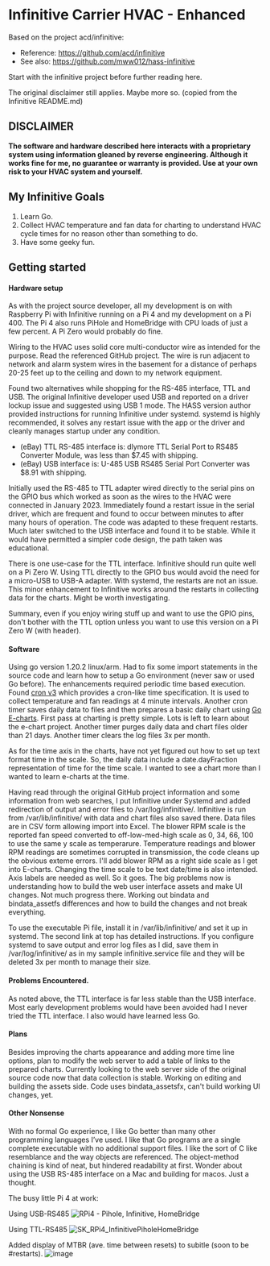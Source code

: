 # Infinitive Carrier HVAC - Enhanced
Based on the project acd/infinitive:

* Reference:	https://github.com/acd/infinitive
* See also:	https://github.com/mww012/hass-infinitive

Start with the infinitive project before further reading here.

The original disclaimer still applies. Maybe more so. (copied from the Infinitive README.md)

## **DISCLAIMER**
**The software and hardware described here interacts with a proprietary system using information gleaned by reverse engineering.  Although it works fine for me, no guarantee or warranty is provided.  Use at your own risk to your HVAC system and yourself.**

## My Infinitive Goals
1. Learn Go.
2. Collect HVAC temperature and fan data for charting to understand HVAC cycle times for no reason other than something to do.
3. Have some geeky fun.

## Getting started

#### Hardware setup
As with the project source developer, all my development is on with Raspberry Pi with Infinitive running on a Pi 4 and my development on a Pi 400. The Pi 4 also runs PiHole and HomeBridge with CPU loads of just a few percent. A Pi Zero would probably do fine.

Wiring to the HVAC uses solid core multi-conductor wire as intended for the purpose. Read the referenced GitHub project. The wire is run adjacent to network and alarm system wires in the basement for a distance of perhaps 20-25 feet up to the ceiling and down to my network equipment.

Found two alternatives while shopping for the RS-485 interface, TTL and USB. The original Infinitive developer used USB and reported on a driver lockup issue and suggested using USB 1 mode. The HASS version author provided instructions for running Infinitive under systemd. systemd is highly recommended, it solves any restart issue with the app or the driver and cleanly manages startup under any condition.
* (eBay) TTL RS-485 interface is:	dlymore TTL Serial Port to RS485 Converter Module, was less than $7.45 with shipping.
* (eBay) USB interface is:	U-485 USB RS485 Serial Port Converter was $8.91 with shipping.

Initially used the RS-485 to TTL adapter wired directly to the serial pins on the GPIO bus which worked as soon as the wires to the HVAC were connected in January 2023. Immediately found a restart issue in the serial driver, which are frequent and found to occur between minutes to after many hours of operation. The code was adapted to these frequent restarts. Much later switched to the USB interface and found it to be stable. While it would have permitted a simpler code design, the path taken was educational.

There is one use-case for the TTL interface. Infinitive should run quite well on a Pi Zero W. Using TTL directly to the GPIO bus would avoid the need for a micro-USB to USB-A adapter. With systemd, the restarts are not an issue. This minor enhancement to Infinitive works around the restarts in collecting data for the charts. Might be worth investigating.

Summary, even if you enjoy wiring stuff up and want to use the GPIO pins, don't bother with the TTL option unless you want to use this version on a Pi Zero W (with header).

#### Software
Using go version 1.20.2 linux/arm. Had to fix some import statements in the source code and learn how to setup a Go environment (never saw or used Go before). The enhancements required periodic time based execution. Found [cron v3](https://github.com/robfig/cron) which provides a cron-like time specification. It is used to collect temperature and fan readings at 4 minute intervals. Another cron timer saves daily data to files and then prepares a basic daily chart using [Go E-charts](https://github.com/go-echarts/go-echarts). First pass at charting is pretty simple. Lots is left to learn about the e-chart project. Another timer purges daily data and chart files older than 21 days. Another timer clears the log files 3x per month.

As for the time axis in the charts, have not yet figured out how to set up text format time in the scale. So, the daily data include a date.dayFraction representation of time for the time scale. I wanted to see a chart more than I wanted to learn e-charts at the time.

Having read through the original GitHub project information and some information from web searches, I put Infinitive under Systemd and added redirection of output and error files to /var/log/infinitive/. Infinitive is run from /var/lib/infinitive/ with data and chart files also saved there. Data files are in CSV form allowing import into Excel.
The blower RPM scale is the reported fan speed converted to off-low-med-high scale as 0, 34, 66, 100 to use the same y scale as temperarure. Temperature readings and blower RPM readings are sometimes corrupted in transmission, the code cleans up the obvious exteme errors. I'll add blower RPM as a right side scale as I get into E-charts. Changing the time scale to be text date/time is also intended. Axis labels are needed as well. So it goes.
The big problems now is understanding how to build the web user interface assets and make UI changes. Not much progress there. Working out bindata and bindata_assetfs differences and how to build the changes and not break everything.

To use the executable Pi file, install it in /var/lib/infinitive/ and set it up in systemd. The second link at top has detailed instructions. If you configure systemd to save output and error log files as I did, save them in /var/log/infinitive/ as in my sample infinitive.service file and they will be deleted 3x per month to manage their size.

#### Problems Encountered.
As noted above, the TTL interface is far less stable than the USB interface. Most early development problems would have been avoided had I never tried the TTL interface. I also would have learned less Go.

#### Plans
Besides improving the charts appearance and adding more time line options, plan to modify the web server to add a table of links to the prepared charts. Currently looking to the web server side of the original source code now that data collection is stable. Working on editing and building the assets side. Code uses bindata_assetsfx, can't build working UI changes, yet.

#### Other Nonsense
With no formal Go experience, I like Go better than many other programming languages I’ve used. I like that Go programs are a single complete executable with no additional support files. I like the sort of C like resemblance and the way objects are referenced. The object-method chaining is kind of neat, but hindered readability at first. Wonder about using the USB RS-485 interface on a Mac and building for macos. Just a thought.

The busy little Pi 4 at work:

Using USB-RS485
![RPi4 - Pihole, Infinitive, HomeBridge](https://github.com/skutoroff/Infinitive-Carrier-HVAC-Enhanced/assets/7796742/815b2c45-3293-4887-b96b-e94e5250f19e)

Using TTL-RS485
![SK_RPi4_InfinitivePiholeHomeBridge](https://github.com/skutoroff/Infinitive-Carrier-HVAC-Enhanced/assets/7796742/19ddfaa0-1728-4202-bb1f-d3513628fa46)

Added display of MTBR (ave. time between resets) to subitle (soon to be #restarts).
![image](https://github.com/skutoroff/Infinitive-Carrier-HVAC-Enhanced/assets/7796742/0e8401a3-c858-4c6b-bf19-30f7ab35f3c7)
